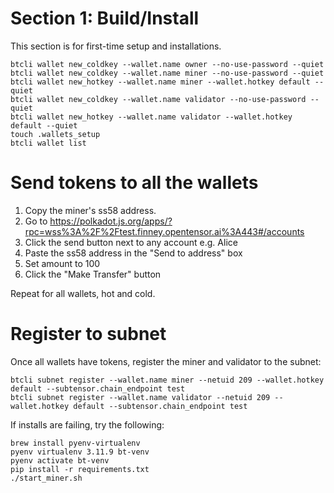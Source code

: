 # Section 1: Build/Install
This section is for first-time setup and installations.

```
btcli wallet new_coldkey --wallet.name owner --no-use-password --quiet
btcli wallet new_coldkey --wallet.name miner --no-use-password --quiet
btcli wallet new_hotkey --wallet.name miner --wallet.hotkey default --quiet
btcli wallet new_coldkey --wallet.name validator --no-use-password --quiet
btcli wallet new_hotkey --wallet.name validator --wallet.hotkey default --quiet
touch .wallets_setup
btcli wallet list
```

# Send tokens to all the wallets

1. Copy the miner's ss58 address.
2. Go to 
https://polkadot.js.org/apps/?rpc=wss%3A%2F%2Ftest.finney.opentensor.ai%3A443#/accounts
3. Click the send button next to any account e.g. Alice
4. Paste the ss58 address in the "Send to address" box
5. Set amount to 100
6. Click the "Make Transfer" button

Repeat for all wallets, hot and cold.

# Register to subnet
Once all wallets have tokens, register the miner and validator to the subnet:
```
btcli subnet register --wallet.name miner --netuid 209 --wallet.hotkey default --subtensor.chain_endpoint test
btcli subnet register --wallet.name validator --netuid 209 --wallet.hotkey default --subtensor.chain_endpoint test
```

If installs are failing, try the following:

```
brew install pyenv-virtualenv
pyenv virtualenv 3.11.9 bt-venv 
pyenv activate bt-venv
pip install -r requirements.txt
./start_miner.sh
```
